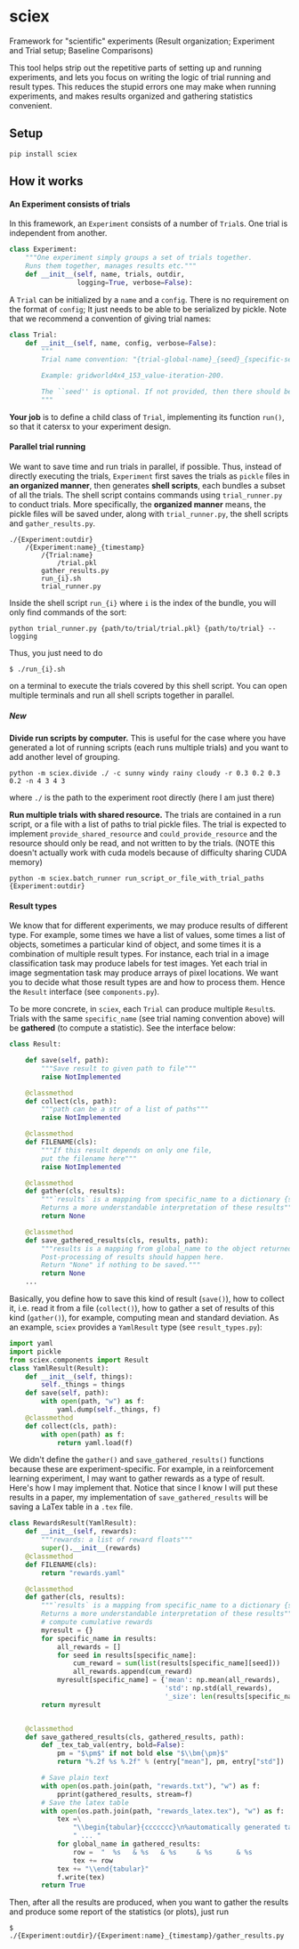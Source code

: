 # sciex
Framework for "scientific" experiments (Result organization; Experiment and Trial setup; Baseline Comparisons)

This tool helps strip out the repetitive parts of setting up and running experiments, and lets you focus on writing the logic of trial running and result types. This reduces the stupid errors one may make when running experiments, and makes results organized and gathering statistics convenient.

## Setup
```
pip install sciex
```

## How it works

#### An Experiment consists of trials
In this framework, an `Experiment` consists of a number of `Trial`s. One trial is independent from another.
```python
class Experiment:
    """One experiment simply groups a set of trials together.
    Runs them together, manages results etc."""
    def __init__(self, name, trials, outdir,
                 logging=True, verbose=False):
```

A `Trial` can be initialized by a `name` and a `config`. There is no requirement on the format of `config`; It just needs to be able to be serialized by pickle. Note that we recommend a convention of giving trial names:
```python
class Trial:
    def __init__(self, name, config, verbose=False):
        """
        Trial name convention: "{trial-global-name}_{seed}_{specific-setting-name}"

        Example: gridworld4x4_153_value-iteration-200.

        The ``seed'' is optional. If not provided, then there should be only one underscore.
        """
```
**Your job** is to define a child class of `Trial`, implementing its function `run()`, so that it catersx to your experiment design.

#### Parallel trial running
We want to save time and run trials in parallel, if possible. Thus, instead of directly executing the trials, `Experiment` first saves the trials as `pickle` files in **an organized manner**, then generates __shell scripts__, each bundles a subset of all the trials. The shell script contains commands using `trial_runner.py` to conduct trials. More specifically, the **organized manner** means, the pickle files will be saved under, along with `trial_runner.py`, the shell scripts and `gather_results.py`.
```
./{Experiment:outdir}
    /{Experiment:name}_{timestamp}
        /{Trial:name}
            /trial.pkl
        gather_results.py
        run_{i}.sh
        trial_runner.py
```
Inside the shell script `run_{i}` where `i` is the index of the bundle, you will only find commands of the sort:
```
python trial_runner.py {path/to/trial/trial.pkl} {path/to/trial} --logging
```
Thus, you just need to do
```
$ ./run_{i}.sh
```
on a terminal to execute the trials covered by this shell script. You can open multiple terminals and run all shell scripts together in parallel.

##### New
**Divide run scripts by computer.** This is useful
for the case where you have generated a lot of running
scripts (each runs multiple trials) and you want to
add another level of grouping.
```
python -m sciex.divide ./ -c sunny windy rainy cloudy -r 0.3 0.2 0.3 0.2 -n 4 3 4 3
```
where `./` is the path to the experiment root directly (here I am just there)


**Run multiple trials with shared resource.** The trials are contained
in a run script, or a file with a list of paths to trial pickle files.
The trial is expected to implement `provide_shared_resource` and
`could_provide_resource` and the resource should only be read, and not written to
by the trials. (NOTE this doesn't actually work with cuda models because of difficulty sharing CUDA memory)
```
python -m sciex.batch_runner run_script_or_file_with_trial_paths {Experiment:outdir}
```

#### Result types

We know that for different experiments, we may produce results of different type. For example, some times we have a list of values, some times a list of objects, sometimes a particular kind of object, and some times it is a combination of multiple result types. For instance, each trial in a image classification task may produce labels for test images. Yet each trial in image segmentation task may produce arrays of pixel locations. We want you to decide what those result types are and how to process them. Hence the `Result` interface (see `components.py`).

To be more concrete, in `sciex`, each `Trial` can produce multiple `Result`s. Trials with the same `specific_name` (see trial naming convention above) will be **gathered** (to compute a statistic). See the interface below:
```python
class Result:

    def save(self, path):
        """Save result to given path to file"""
        raise NotImplemented

    @classmethod
    def collect(cls, path):
        """path can be a str of a list of paths"""
        raise NotImplemented

    @classmethod
    def FILENAME(cls):
        """If this result depends on only one file,
        put the filename here"""
        raise NotImplemented

    @classmethod
    def gather(cls, results):
        """`results` is a mapping from specific_name to a dictionary {seed: actual_result}.
        Returns a more understandable interpretation of these results"""
        return None

    @classmethod
    def save_gathered_results(cls, results, path):
        """results is a mapping from global_name to the object returned by `gather()`.
        Post-processing of results should happen here.
        Return "None" if nothing to be saved."""
        return None
    ...
```
Basically, you define how to save this kind of result (`save()`), how to collect it, i.e. read it from a file (`collect()`), how to gather a set of results of this kind (`gather()`), for example, computing mean and standard deviation. As an example, `sciex` provides a `YamlResult` type (see `result_types.py`):
```python
import yaml
import pickle
from sciex.components import Result
class YamlResult(Result):
    def __init__(self, things):
        self._things = things
    def save(self, path):
        with open(path, "w") as f:
            yaml.dump(self._things, f)
    @classmethod
    def collect(cls, path):
        with open(path) as f:
            return yaml.load(f)
```
We didn't define the `gather()` and `save_gathered_results()` functions because these are experiment-specific. For example, in a reinforcement learning experiment, I may want to gather rewards as a type of result. Here's how I may implement that. Notice that since I know I will put these results in a paper, my implementation of `save_gathered_results` will be saving a LaTex table in a `.tex` file.
```python
class RewardsResult(YamlResult):
    def __init__(self, rewards):
        """rewards: a list of reward floats"""
        super().__init__(rewards)
    @classmethod
    def FILENAME(cls):
        return "rewards.yaml"

    @classmethod
    def gather(cls, results):
        """`results` is a mapping from specific_name to a dictionary {seed: actual_result}.
        Returns a more understandable interpretation of these results"""
        # compute cumulative rewards
        myresult = {}
        for specific_name in results:
            all_rewards = []
            for seed in results[specific_name]:
                cum_reward = sum(list(results[specific_name][seed]))
                all_rewards.append(cum_reward)
            myresult[specific_name] = {'mean': np.mean(all_rewards),
                                       'std': np.std(all_rewards),
                                       '_size': len(results[specific_name])}
        return myresult


    @classmethod
    def save_gathered_results(cls, gathered_results, path):
        def _tex_tab_val(entry, bold=False):
            pm = "$\pm$" if not bold else "$\\bm{\pm}$"
            return "%.2f %s %.2f" % (entry["mean"], pm, entry["std"])

        # Save plain text
        with open(os.path.join(path, "rewards.txt"), "w") as f:
            pprint(gathered_results, stream=f)
        # Save the latex table
        with open(os.path.join(path, "rewards_latex.tex"), "w") as f:
            tex =\
                "\\begin{tabular}{ccccccc}\n%automatically generated table\n"\
                " ... "
            for global_name in gathered_results:
                row =  "  %s   & %s   & %s     & %s      & %s           & %s\\\\\n" % (...)
                tex += row
            tex += "\\end{tabular}"
            f.write(tex)
        return True
```
Then, after all the results are produced, when you want to gather the results and produce some report of the statistics (or plots), just run

```
$ ./{Experiment:outdir}/{Experiment:name}_{timestamp}/gather_results.py
```
